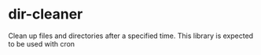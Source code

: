# dir-cleaner
Clean up files and directories after a specified time. This library is expected to be used with cron
